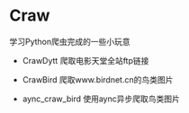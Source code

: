 # Craw

学习Python爬虫完成的一些小玩意

* CrawDytt 爬取电影天堂全站ftp链接

* CrawBird 爬取www.birdnet.cn的鸟类图片

* aync_craw_bird 使用aync异步爬取鸟类图片
